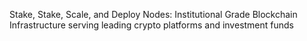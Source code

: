 Stake, Stake, Scale, and Deploy Nodes: Institutional Grade Blockchain Infrastructure serving leading crypto platforms and investment funds